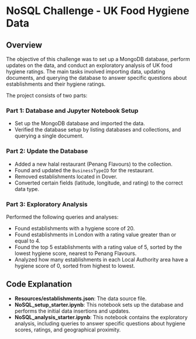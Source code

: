 # NoSQL Challenge - UK Food Hygiene Data

## Overview

The objective of this challenge was to set up a MongoDB database, perform updates on the data, and conduct an exploratory analysis of UK food hygiene ratings. The main tasks involved importing data, updating documents, and querying the database to answer specific questions about establishments and their hygiene ratings.

The project consists of two parts:

### Part 1: Database and Jupyter Notebook Setup
- Set up the MongoDB database and imported the data.
- Verified the database setup by listing databases and collections, and querying a single document.

### Part 2: Update the Database
- Added a new halal restaurant (Penang Flavours) to the collection.
- Found and updated the `BusinessTypeID` for the restaurant.
- Removed establishments located in Dover.
- Converted certain fields (latitude, longitude, and rating) to the correct data type.

### Part 3: Exploratory Analysis
Performed the following queries and analyses:
- Found establishments with a hygiene score of 20.
- Found establishments in London with a rating value greater than or equal to 4.
- Found the top 5 establishments with a rating value of 5, sorted by the lowest hygiene score, nearest to Penang Flavours.
- Analyzed how many establishments in each Local Authority area have a hygiene score of 0, sorted from highest to lowest.

## Code Explanation

- **Resources/establishments.json**: The data source file.
- **NoSQL_setup_starter.ipynb**: This notebook sets up the database and performs the initial data insertions and updates.
- **NoSQL_analysis_starter.ipynb**: This notebook contains the exploratory analysis, including queries to answer specific questions about hygiene scores, ratings, and geographical proximity.
